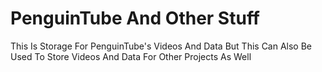 # PenguinTube And Other Stuff
This Is Storage For PenguinTube's Videos And Data 
But This Can Also Be Used To Store Videos And Data For Other Projects As Well
